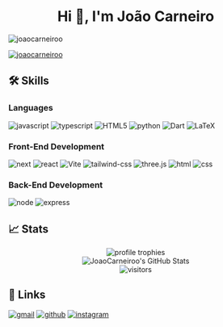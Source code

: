 <h1 align="center">Hi 👋, I'm João Carneiro</h1>
<p align="left"> <img src="https://komarev.com/ghpvc/?username=joaocarneiroo&label=Profile%20views&color=0e75b6&style=flat" alt="joaocarneiroo" /> </p>

<p align="left"> <a href="https://github.com/ryo-ma/github-profile-trophy"><img src="https://github-profile-trophy.vercel.app/?username=joaocarneiroo" alt="joaocarneiroo" /></a> </p>

## 🛠️ Skills

### Languages

![javascript](https://img.shields.io/badge/JavaScript-323330?style=for-the-badge&logo=javascript&logoColor=F7DF1E)
![typescript](https://img.shields.io/badge/TypeScript-3178C6?style=for-the-badge&logo=typescript&logoColor=white)
![HTML5](https://img.shields.io/badge/html5-%23E34F26.svg?style=for-the-badge&logo=html5&logoColor=white)
![python](https://img.shields.io/badge/Python-3776AB?style=for-the-badge&logo=python&logoColor=white)
![Dart](https://img.shields.io/badge/dart-%230175C2.svg?style=for-the-badge&logo=dart&logoColor=white)
![LaTeX](https://img.shields.io/badge/latex-%23008080.svg?style=for-the-badge&logo=latex&logoColor=white)

### Front-End Development

![next](https://img.shields.io/badge/Next-000000?style=for-the-badge&logo=nextdotjs&logoColor=FFFFFF)
![react](https://img.shields.io/badge/React-20232A?style=for-the-badge&logo=react&logoColor=61DAFB)
![Vite](https://img.shields.io/badge/vite-%23646CFF.svg?style=for-the-badge&logo=vite&logoColor=white)
![tailwind-css](https://img.shields.io/badge/tailwind_css-06B6D4?style=for-the-badge&logo=tailwind-css&logoColor=white)
![three.js](https://img.shields.io/badge/Three.js-000000?style=for-the-badge&logo=three.js&logoColor=white)
![html](https://img.shields.io/badge/HTML5-E34F26?style=for-the-badge&logo=html5&logoColor=white)
![css](https://img.shields.io/badge/CSS3-1572B6?style=for-the-badge&logo=css3&logoColor=white)

### Back-End Development

![node](https://img.shields.io/badge/Node-5FA04E?style=for-the-badge&logo=node.js&logoColor=FFFFFF)
![express](https://img.shields.io/badge/Express-000000?style=for-the-badge&logo=express&logoColor=FFFFFF)

## 📈 Stats

<div align="center">
    <img src="https://github-profile-trophy.vercel.app/?username=JoaoCarneiroo&row=1&column=6&margin-h=8&theme=darkhub&count_private=true&margin-w=15&no-frame=true&theme=github_dark" alt="profile trophies" />
    <br />
    <img src="https://github-readme-stats.vercel.app/api?username=JoaoCarneiroo&show_icons=true&hide_border=true&theme=github_dark" alt="JoaoCarneiroo's GitHub Stats">
    <br />
    <img src="https://visitor-badge.laobi.icu/badge?page_id=JoaoCarneiroo.JoaoCarneiroo&theme=github_dark" alt="visitors">
</div>

## 🔗 Links

[![gmail](https://img.shields.io/badge/Gmail-D14836?style=for-the-badge&logo=Gmail&logoColor=white)](mailto:joaomiko25@gmail.com)
[![github](https://img.shields.io/badge/GitHub-000000?style=for-the-badge&logo=GitHub&logoColor=white)](https://github.com/JoaoCarneiroo)
[![instagram](https://img.shields.io/badge/Instagram-E4405F?style=for-the-badge&logo=instagram&logoColor=white)]([https://www.instagram.com/pataljunior/](https://www.instagram.com/joao_carneir0/))
